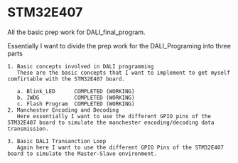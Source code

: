 # STM32E407
All the basic prep work for DALI_final_program. 

Essentially I want to divide the prep work for the DALI_Programing into three parts 
    
    1. Basic concepts involved in DALI programming
       These are the basic concepts that I want to implement to get myself comfirtable with the STM32E407 board.
       
       a. Blink_LED      COMPLETED (WORKING)
       b. IWDG           COMPLETED (WORKING)
       c. Flash Program  COMPLETED (WORKING)
    2. Manchester Encoding and Decoding
       Here essentially I want to use the different GPIO pins of the STM32E407 board to simulate the manchester encoding/decoding data transmission.
       
    3. Basic DALI Transanction Loop
       Again here I want to use the different GPIO Pins of the STM32E407 board to simulate the Master-Slave environment.
